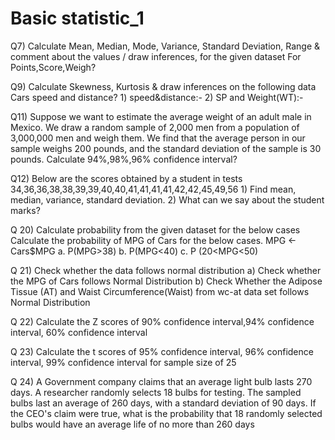 # Basic statistic_1

Q7) Calculate Mean, Median, Mode, Variance, Standard Deviation, Range &  comment about the values / draw inferences, for the given dataset For Points,Score,Weigh? 


Q9) Calculate Skewness, Kurtosis & draw inferences on the following data  Cars speed and distance? 1) speed&distance:-  2) SP and Weight(WT):-


Q11)  Suppose we want to estimate the average weight of an adult male in    Mexico. We draw a random sample of 2,000 men from a population of 3,000,000 men and weigh them. We find that the average person in our sample weighs 200 pounds, and the standard deviation of the sample is 30 pounds. Calculate 94%,98%,96% confidence interval?


Q12)  Below are the scores obtained by a student in tests 34,36,36,38,38,39,39,40,40,41,41,41,41,42,42,45,49,56 1) Find mean, median, variance, standard deviation. 2)	What can we say about the student marks? 


Q 20) Calculate probability from the given dataset for the below cases
       Calculate the probability of MPG  of Cars for the below cases.
       MPG <- Cars$MPG
a.	P(MPG>38)
b.	P(MPG<40)
c.    P (20<MPG<50)


Q 21) Check whether the data follows normal distribution a)	Check whether the MPG of Cars follows Normal Distribution  b)	Check Whether the Adipose Tissue (AT) and Waist Circumference(Waist)  from wc-at data set  follows Normal Distribution 


Q 22) Calculate the Z scores of  90% confidence interval,94% confidence interval, 60% confidence interval    


Q 23) Calculate the t scores of 95% confidence interval, 96% confidence interval, 99% confidence interval for sample size of 25


Q 24)   A Government  company claims that an average light bulb lasts 270 days. A researcher randomly selects 18 bulbs for testing. The sampled bulbs last an average of 260 days, with a standard deviation of 90 days. If the CEO's claim were true, what is the probability that 18 randomly selected bulbs would have an average life of no more than 260 days



